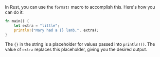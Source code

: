  In Rust, you can use the `format!` macro to accomplish this. Here's how you can do it:

```rust
fn main() {
    let extra = "little";
    println!("Mary had a {} lamb.", extra);
}
```
The `{}` in the string is a placeholder for values passed into `println!()`. The value of `extra` replaces this placeholder, giving you the desired output.
